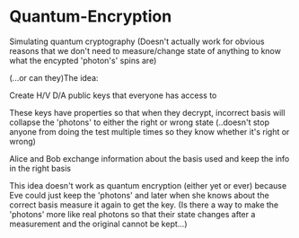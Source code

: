 # Quantum-Encryption
Simulating quantum cryptography
(Doesn't actually work for obvious reasons that we don't need to measure/change state of anything to know what the encypted 'photon's' spins are)


<p>(...or can they)The idea:</p>
<p>Create H/V D/A public keys that everyone has access to</p>
<p>These keys have properties so that when they decrypt, incorrect basis will collapse the 'photons' to either the right or wrong state (..doesn't stop anyone from doing the test multiple times so they know whether it's right or wrong)</p>
<p>Alice and Bob exchange information about the basis used and keep the info in the right basis</p>
<p>This idea doesn't work as quantum encryption (either yet or ever) because Eve could just keep the 'photons' and later when she knows about the correct basis measure it again to get the key. (Is there a way to make the 'photons' more like real photons so that their state changes after a measurement and the original cannot be kept...)</p>
